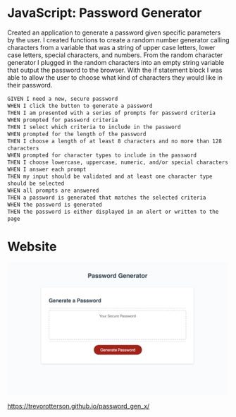 # JavaScript: Password Generator

Created an application to generate a password given specific parameters by the user. I created functions to create a random number generator calling characters from a variable that was a string of upper case letters, lower case letters, special characters, and numbers. From the random character generator I plugged in the random characters into an empty string variable that output the password to the browser. With the if statement block I was able to allow the user to choose what kind of characters they would like in their password.

```
GIVEN I need a new, secure password
WHEN I click the button to generate a password
THEN I am presented with a series of prompts for password criteria
WHEN prompted for password criteria
THEN I select which criteria to include in the password
WHEN prompted for the length of the password
THEN I choose a length of at least 8 characters and no more than 128 characters
WHEN prompted for character types to include in the password
THEN I choose lowercase, uppercase, numeric, and/or special characters
WHEN I answer each prompt
THEN my input should be validated and at least one character type should be selected
WHEN all prompts are answered
THEN a password is generated that matches the selected criteria
WHEN the password is generated
THEN the password is either displayed in an alert or written to the page
```

# Website
<img src="./images/project.jpg" alt="Project page screenshot" height="300" width="500"/>

<a>https://trevorotterson.github.io/password_gen_x/</a>
